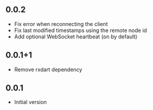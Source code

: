 ## 0.0.2

- Fix error when reconnecting the client
- Fix last modified timestamps using the remote node id
- Add optional WebSocket heartbeat (on by default)

## 0.0.1+1

- Remove rxdart dependency

## 0.0.1

- Initial version
